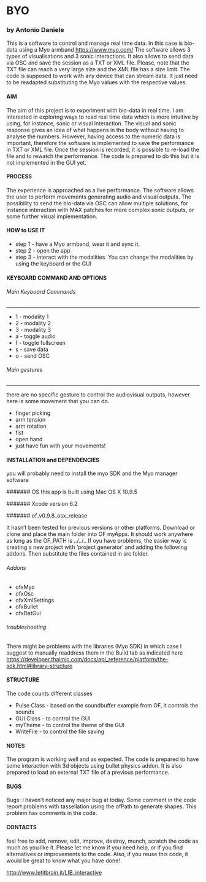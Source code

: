 
# BYO
### by Antonio Daniele


This is a software to control and manage real time data. In this case is bio-data using a Myo armband https://www.myo.com/
The software allows 3 types of visualisations and 3 sonic interactions.
It also allows to send data via OSC and save the session as a TXT or XML file.
Please, note that the TXT file can reach a very large size and the XML file has a size limit.
The code is supposed to work with any device that can stream data. It just need to be readapted substituting the Myo values with the respective values.

#### AIM

 The aim of this project is to experiment with bio-data in real time. I am interested in exploring ways to read real time data which is more intuitive by using, for instance, sonic or visual interaction. The visual and sonic response gives an idea of what happens in the body without having to analyse the numbers. However, having access to the numeric data is important, therefore the software is implemented to save the performance in TXT or XML file.
Once the session is recorded, it is possible to re-load the file and to rewatch the performance.
The code is prepared to do this but it is not implemented in the GUI yet.
 
 
#### PROCESS

The experience is approached as a live performance. The software allows the user to perform movements generating audio and visual outputs.
The possibility to send the bio-data via OSC can allow multiple solutions, for instance interaction with MAX patches for more complex sonic outputs, or some further visual implementation. 


#### HOW to USE IT
* step 1 - have a Myo armband, wear it and sync it.
* step 2 - open the app
* step 3 - interact with the modalities. You can change the modalities by using the keyboard or the GUI 

#### KEYBOARD COMMAND AND OPTIONS

######  Main Keyboard Commands
 ----------
 * 1              - modality 1
 * 2              - modality 2
 * 3              - modality 3
 * a              - toggle audio
 * f		      - toggle fullscreen
 * s              - save data
 * o              - send OSC

 
###### Main gestures 
 ----------
there are no specific gesture to control the audiovisual outputs, however here is some movement that you can do.
 * finger picking
 * arm tension
 * arm rotation
 * fist
 * open hand
 * just have fun with your movements!
 
#### INSTALLATION and DEPENDENCIES
you will probably need to install the myo SDK and the Myo manager software

####### OS this app is built using Mac OS X 10.9.5

####### Xcode version 6.2

####### of_v0.9.8_osx_release

It hasn’t been tested for previous versions or other platforms.
Download or clone and place the main folder into OF myApps. It should work anywhere as long as the OF_PATH is ../../.. 
If oyu have problems, the easier way is creating a new project with ‘project generator’ and adding the following addons.
Then substitute the files contained in src folder.

###### Addons
 * ofxMyo
 * ofxOsc
 * ofxXmlSettings
 * ofxBullet
 * ofxDatGui

###### troubleshooting
There might be problems with the libraries (Myo SDK) in which case I suggest to manually readdress them in the Build tab as indicated here
https://developer.thalmic.com/docs/api_reference/platform/the-sdk.html#library-structure


#### STRUCTURE

 The code counts different classes
 * Pulse Class - based on the soundbuffer example from OF, it controls the sounds
 * GUI Class - to control the GUI
 * myTheme - to control the theme of the GUI
 * WriteFile - to control the file saving


#### NOTES
 The program is working well and as expected. The code is prepared to have some interaction with 3d objects using bullet physics addon.
It is also prepared to load an external TXT file of a previous performance.

#### BUGS
Bugs: I haven't noticed any major bug at today.
 Some comment in the code report problems with tassellation using the ofPath to generate shapes. This problem has comments in the code.


#### CONTACTS
feel free to add, remove, edit, improve, destroy, munch, scratch the code as much as you like it.
Please let me know if you need help, or if you find alternatives or improvements to the code.
Also, if you reuse this code, it would be great to know what you have done!

http://www.letitbrain.it/LIB_interactive



